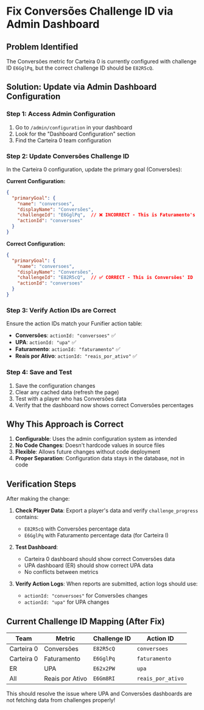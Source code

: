 # Fix Conversões Challenge ID via Admin Dashboard

## Problem Identified
The Conversões metric for Carteira 0 is currently configured with challenge ID `E6GglPq`, but the correct challenge ID should be `E82R5cQ`.

## Solution: Update via Admin Dashboard Configuration

### Step 1: Access Admin Configuration
1. Go to `/admin/configuration` in your dashboard
2. Look for the "Dashboard Configuration" section
3. Find the Carteira 0 team configuration

### Step 2: Update Conversões Challenge ID
In the Carteira 0 configuration, update the primary goal (Conversões):

**Current Configuration:**
```json
{
  "primaryGoal": {
    "name": "conversoes",
    "displayName": "Conversões",
    "challengeId": "E6GglPq",  // ❌ INCORRECT - This is Faturamento's ID
    "actionId": "conversoes"
  }
}
```

**Correct Configuration:**
```json
{
  "primaryGoal": {
    "name": "conversoes", 
    "displayName": "Conversões",
    "challengeId": "E82R5cQ",  // ✅ CORRECT - This is Conversões' ID
    "actionId": "conversoes"
  }
}
```

### Step 3: Verify Action IDs are Correct
Ensure the action IDs match your Funifier action table:

- **Conversões**: `actionId: "conversoes"` ✅
- **UPA**: `actionId: "upa"` ✅  
- **Faturamento**: `actionId: "faturamento"` ✅
- **Reais por Ativo**: `actionId: "reais_por_ativo"` ✅

### Step 4: Save and Test
1. Save the configuration changes
2. Clear any cached data (refresh the page)
3. Test with a player who has Conversões data
4. Verify that the dashboard now shows correct Conversões percentages

## Why This Approach is Correct

1. **Configurable**: Uses the admin configuration system as intended
2. **No Code Changes**: Doesn't hardcode values in source files
3. **Flexible**: Allows future changes without code deployment
4. **Proper Separation**: Configuration data stays in the database, not in code

## Verification Steps

After making the change:

1. **Check Player Data**: Export a player's data and verify `challenge_progress` contains:
   - `E82R5cQ` with Conversões percentage data
   - `E6GglPq` with Faturamento percentage data (for Carteira I)

2. **Test Dashboard**: 
   - Carteira 0 dashboard should show correct Conversões data
   - UPA dashboard (ER) should show correct UPA data
   - No conflicts between metrics

3. **Verify Action Logs**: When reports are submitted, action logs should use:
   - `actionId: "conversoes"` for Conversões changes
   - `actionId: "upa"` for UPA changes

## Current Challenge ID Mapping (After Fix)

| Team | Metric | Challenge ID | Action ID |
|------|--------|--------------|-----------|
| Carteira 0 | Conversões | `E82R5cQ` | `conversoes` |
| Carteira 0 | Faturamento | `E6GglPq` | `faturamento` |
| ER | UPA | `E62x2PW` | `upa` |
| All | Reais por Ativo | `E6Gm8RI` | `reais_por_ativo` |

This should resolve the issue where UPA and Conversões dashboards are not fetching data from challenges properly!